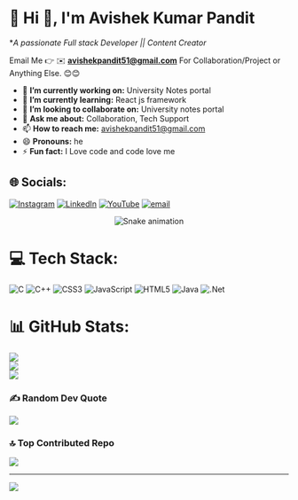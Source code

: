 # 💫 Hi 👋, I'm Avishek Kumar Pandit
**A passionate Full stack Developer || Content Creator*

Email Me 👉 ✉️ **avishekpandit51@gmail.com** For Collaboration/Project or Anything Else. 😊😊

- 🔭 **I’m currently working on:** University Notes portal
- 🌱 **I’m currently learning:** React js framework
- 👯 **I’m looking to collaborate on:** University notes portal
- 💬 **Ask me about:** Collaboration, Tech Support
- 📫 **How to reach me:** avishekpandit51@gmail.com
- 😄 **Pronouns:** he
- ⚡ **Fun fact:** I Love code and code love me 
## 🌐 Socials:
[![Instagram](https://img.shields.io/badge/Instagram-%23E4405F.svg?logo=Instagram&logoColor=white)](https://instagram.com/avishek_pandit_) [![LinkedIn](https://img.shields.io/badge/LinkedIn-%230077B5.svg?logo=linkedin&logoColor=white)](https://linkedin.com/in/avishek‑pandit‑295a6531b) [![YouTube](https://img.shields.io/badge/YouTube-%23FF0000.svg?logo=YouTube&logoColor=white)](https://youtube.com/@avishek_.pandit) [![email](https://img.shields.io/badge/Email-D14836?logo=gmail&logoColor=white)](mailto:avishekpandit51@gmail.com) 


<div align="center">
  <img src="https://profile-readme-generator.com/assets/snake.svg" alt="Snake animation" />
</div>

# 💻 Tech Stack:
![C](https://img.shields.io/badge/c-%2300599C.svg?style=for-the-badge&logo=c&logoColor=white) ![C++](https://img.shields.io/badge/c++-%2300599C.svg?style=for-the-badge&logo=c%2B%2B&logoColor=white) ![CSS3](https://img.shields.io/badge/css3-%231572B6.svg?style=for-the-badge&logo=css3&logoColor=white) ![JavaScript](https://img.shields.io/badge/javascript-%23323330.svg?style=for-the-badge&logo=javascript&logoColor=%23F7DF1E) ![HTML5](https://img.shields.io/badge/html5-%23E34F26.svg?style=for-the-badge&logo=html5&logoColor=white) ![Java](https://img.shields.io/badge/java-%23ED8B00.svg?style=for-the-badge&logo=openjdk&logoColor=white) ![.Net](https://img.shields.io/badge/.NET-5C2D91?style=for-the-badge&logo=.net&logoColor=white)
# 📊 GitHub Stats:
![](https://github-readme-stats.vercel.app/api?username=avishekpandit14&theme=dark&hide_border=false&include_all_commits=false&count_private=false)<br/>
![](https://nirzak-streak-stats.vercel.app/?user=avishekpandit14&theme=dark&hide_border=false)<br/>
![](https://github-readme-stats.vercel.app/api/top-langs/?username=avishekpandit14&theme=dark&hide_border=false&include_all_commits=false&count_private=false&layout=compact)

### ✍️ Random Dev Quote
![](https://quotes-github-readme.vercel.app/api?type=horizontal&theme=radical)

### 🔝 Top Contributed Repo
![](https://github-contributor-stats.vercel.app/api?username=avishekpandit14&limit=5&theme=dark&combine_all_yearly_contributions=true)

---
[![](https://visitcount.itsvg.in/api?id=avishekpandit14&icon=1&color=0)](https://visitcount.itsvg.in)

<!-- Proudly created with GPRM ( https://gprm.itsvg.in ) -->

